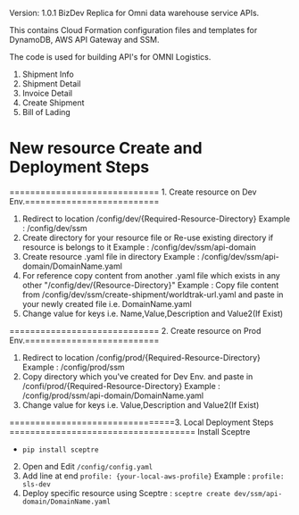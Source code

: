 Version: 1.0.1
BizDev Replica for Omni data warehouse service APIs. 

This contains Cloud Formation configuration files and templates for DynamoDB, AWS API Gateway and SSM. 

The code is used for building API's for OMNI Logistics. 
1. Shipment Info
2. Shipment Detail
3. Invoice Detail
4. Create Shipment
5. Bill of Lading


# New resource Create and Deployment Steps

============================= 1. Create resource on Dev Env.==========================

1. Redirect to location /config/dev/{Required-Resource-Directory}
    Example : /config/dev/ssm
2. Create directory for your resource file or Re-use existing directory if resource is belongs to it
    Example : /config/dev/ssm/api-domain
3. Create resource .yaml file in directory
    Example : /config/dev/ssm/api-domain/DomainName.yaml
4. For reference copy content from another .yaml file which exists in any other "/config/dev/{Resource-Directory}"
    Example : Copy file content from /config/dev/ssm/create-shipment/worldtrak-url.yaml and paste in your newly created file i.e. DomainName.yaml
5. Change value for keys i.e. Name,Value,Description and Value2(If Exist)

============================= 2. Create resource on Prod Env.==========================

1. Redirect to location /config/prod/{Required-Resource-Directory}
    Example : /config/prod/ssm
2. Copy directory which you've created for Dev Env. and paste in /confi/prod/{Required-Resource-Directory}
    Example : /config/prod/ssm/api-domain/DomainName.yaml
3. Change value for keys i.e. Value,Description and Value2(If Exist)

================================3. Local Deployment Steps ====================================
Install Sceptre
 - `pip install sceptre`
2. Open and Edit `/config/config.yaml`
3. Add line at end `profile: {your-local-aws-profile}` 
    Example : `profile: sls-dev`
4. Deploy specific resource using Sceptre : `sceptre create dev/ssm/api-domain/DomainName.yaml`

